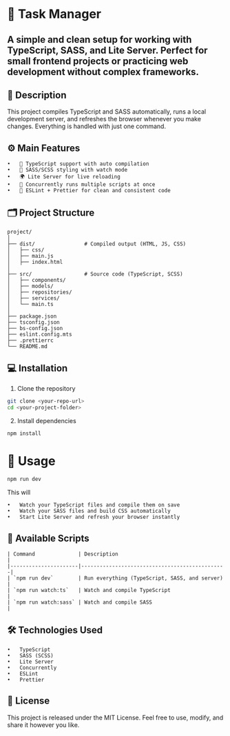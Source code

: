 # 🧩 Task Manager 
A simple and clean setup for working with TypeScript, SASS, and Lite Server.
Perfect for small frontend projects or practicing web development without complex frameworks.
---

## 🚀 Description
This project compiles TypeScript and SASS automatically, runs a local development server,
and refreshes the browser whenever you make changes. Everything is handled with just one command.

## ⚙️ Main Features
	•	🧠 TypeScript support with auto compilation
	•	🎨 SASS/SCSS styling with watch mode
	•	🌍 Lite Server for live reloading
	•	🔄 Concurrently runs multiple scripts at once
	•	🧹 ESLint + Prettier for clean and consistent code
## 🗂️ Project Structure
```
project/
│
├── dist/                # Compiled output (HTML, JS, CSS)
│   ├── css/
│   ├── main.js
│   ├── index.html
│
├── src/                 # Source code (TypeScript, SCSS)
│   ├── components/
│   ├── models/
│   ├── repositories/
│   ├── services/
│   └── main.ts
│
├── package.json
├── tsconfig.json
├── bs-config.json
├── eslint.config.mts
├── .prettierrc
└── README.md
```
## 💻 Installation
1.	Clone the repository
```bash
git clone <your-repo-url>
cd <your-project-folder>
```
2.	Install dependencies
```bash
npm install
```

# 🚀 Usage
```bash
npm run dev
```

This will

	•	Watch your TypeScript files and compile them on save
	•	Watch your SASS files and build CSS automatically
	•	Start Lite Server and refresh your browser instantly

## 🧩 Available Scripts
```
| Command              | Description                                   |
|----------------------|-----------------------------------------------|
| `npm run dev`        | Run everything (TypeScript, SASS, and server) |
| `npm run watch:ts`   | Watch and compile TypeScript                  |
| `npm run watch:sass` | Watch and compile SASS                        |
```

## 🛠️ Technologies Used
	•	TypeScript
	•	SASS (SCSS)
	•	Lite Server
	•	Concurrently
	•	ESLint
	•	Prettier

## 📝 License
This project is released under the MIT License.
Feel free to use, modify, and share it however you like.
